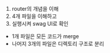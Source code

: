1. router의 개념을 이해
2. 4개 파일을 이해하고
3. 실행시켜 swag UI로 확인

* 1개 파일은 모든 코드가 merge
* 나머지 3개의 파일은 디렉토리 구조로 분리
